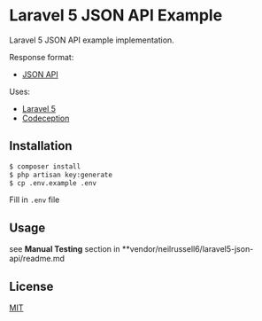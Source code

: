 Laravel 5 JSON API Example
==========================

Laravel 5 JSON API example implementation.

Response format:

* [JSON API](http://jsonapi.org/format/)

Uses:

* [Laravel 5](https://laravel.com/docs/5.3)
* [Codeception](http://codeception.com/)

Installation
------------

```bash
$ composer install
$ php artisan key:generate
$ cp .env.example .env
```

Fill in `.env` file

Usage
-----

see **Manual Testing** section in **vendor/neilrussell6/laravel5-json-api/readme.md

License
-------

[MIT](https://github.com/neilrussell6/markdown-it-code-embed/blob/master/LICENSE)
